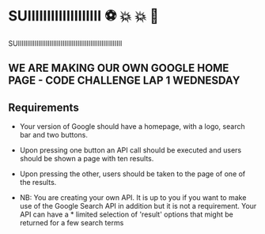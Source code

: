 # SUIIIIIIIIIIIIIIIIIII :soccer: :boom: :boom: :triumph:
SUIIIIIIIIIIIIIIIIIIIIIIIIIIIIIIIIIIIIIIIIIIIIIIIIIIIIIIII


## WE ARE MAKING OUR OWN GOOGLE HOME PAGE - CODE CHALLENGE LAP 1 WEDNESDAY



## Requirements
* Your version of Google should have a homepage, with a logo, search bar and two buttons.

* Upon pressing one button an API call should be executed and users should be shown a page with ten results.

* Upon pressing the other, users should be taken to the page of one of the results.

* NB: You are creating your own API. It is up to you if you want to make use of the Google Search API in addition but it is not a requirement. Your API can have a * limited selection of 'result' options that might be returned for a few search terms
